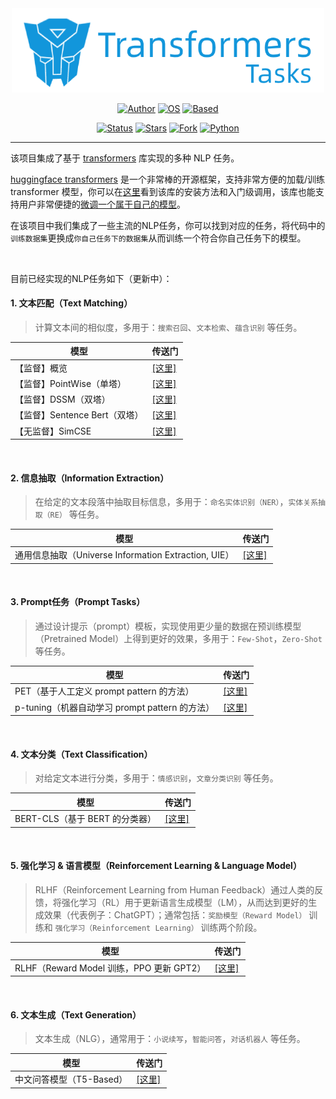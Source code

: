 <div align=center> 

<img src="assets/icon.png" width=500>

[![Author](https://img.shields.io/badge/Author-Pankeyu-green.svg "Author")](https://www.zhihu.com/column/c_1451236880973426688) [![OS](https://img.shields.io/badge/OS-Linux/Windows/Mac-red.svg "OS")](./) [![Based](https://img.shields.io/badge/Based-huggingface_transformers-blue.svg "OS")](./)

[![Status](https://img.shields.io/badge/Status-WIP-darkslateblue.svg "Status")](./) [![Stars](https://img.shields.io/badge/Stars-86-yellow.svg "Stars")](./) [![Fork](https://img.shields.io/badge/Fork-15-sandybrown.svg "Stars")](./) [![Python](https://img.shields.io/badge/Python-3.6+-darkseagreen.svg "Python")](./)

</div>

---

该项目集成了基于 [transformers](https://huggingface.co/docs/transformers/index) 库实现的多种 NLP 任务。

[huggingface transformers](https://huggingface.co/docs/transformers/index) 是一个非常棒的开源框架，支持非常方便的加载/训练 transformer 模型，你可以在[这里](https://huggingface.co/docs/transformers/quicktour)看到该库的安装方法和入门级调用，该库也能支持用户非常便捷的[微调一个属于自己的模型](https://huggingface.co/docs/transformers/training)。

在该项目中我们集成了一些主流的NLP任务，你可以找到对应的任务，将代码中的`训练数据集`更换成`你自己任务下的数据集`从而训练一个符合你自己任务下的模型。

<br>

目前已经实现的NLP任务如下（更新中）：

#### 1. 文本匹配（Text Matching）

> 计算文本间的相似度，多用于：`搜索召回`、`文本检索`、`蕴含识别` 等任务。

| 模型  | 传送门  |
|---|---|
| 【监督】概览  | [[这里]](./text_matching/supervised/readme.md) |
| 【监督】PointWise（单塔）  | [[这里]](./text_matching/supervised/train_pointwise.sh) |
| 【监督】DSSM（双塔）  | [[这里]](./text_matching/supervised/train_dssm.sh) |
| 【监督】Sentence Bert（双塔）  | [[这里]](./text_matching/supervised/train_sentence_transformer.sh) |
| 【无监督】SimCSE  | [[这里]](./text_matching/unsupervised/simcse/readme.md) |

<br>

#### 2. 信息抽取（Information Extraction）

> 在给定的文本段落中抽取目标信息，多用于：`命名实体识别（NER）`，`实体关系抽取（RE）` 等任务。

| 模型  | 传送门  |
|---|---|
| 通用信息抽取（Universe Information Extraction, UIE）  | [[这里]](./UIE/readme.md) |

<br>

#### 3. Prompt任务（Prompt Tasks）

> 通过设计提示（prompt）模板，实现使用更少量的数据在预训练模型（Pretrained Model）上得到更好的效果，多用于：`Few-Shot`，`Zero-Shot` 等任务。

| 模型  | 传送门  |
|---|---|
| PET（基于人工定义 prompt pattern 的方法）  | [[这里]](./prompt_tasks/PET/readme.md) |
| p-tuning（机器自动学习 prompt pattern 的方法）  | [[这里]](./prompt_tasks/p-tuning/readme.md) |

<br>

#### 4. 文本分类（Text Classification）

> 对给定文本进行分类，多用于：`情感识别`，`文章分类识别` 等任务。

| 模型  | 传送门  |
|---|---|
| BERT-CLS（基于 BERT 的分类器）  | [[这里]](./text_classification/train.sh) |

<br>

#### 5. 强化学习 & 语言模型（Reinforcement Learning & Language Model）

> RLHF（Reinforcement Learning from Human Feedback）通过人类的反馈，将强化学习（RL）用于更新语言生成模型（LM），从而达到更好的生成效果（代表例子：ChatGPT）；通常包括：`奖励模型（Reward Model）` 训练和 `强化学习（Reinforcement Learning）` 训练两个阶段。

| 模型  | 传送门  |
|---|---|
| RLHF（Reward Model 训练，PPO 更新 GPT2）  | [[这里]](./RLHF/readme.md) |

<br>

#### 6. 文本生成（Text Generation）

> 文本生成（NLG），通常用于：`小说续写`，`智能问答`，`对话机器人` 等任务。

| 模型  | 传送门  |
|---|---|
| 中文问答模型（T5-Based） | [[这里]](./answer_generation/readme.md) |